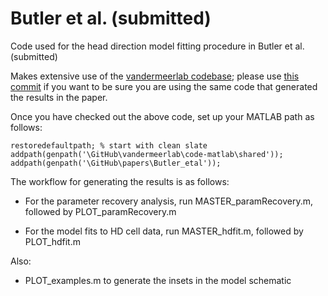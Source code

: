 # Butler et al. (submitted)
Code used for the head direction model fitting procedure in Butler et al. (submitted)

Makes extensive use of the
[vandermeerlab codebase](https://github.com/mvdm/vandermeerlab);
please use
[this commit](https://github.com/mvdm/vandermeerlab/commit/4977b3efd380fb81f29cb949195f1c7693050416)
if you want to be sure you are using the same code that generated the
results in the paper.

Once you have checked out the above code, set up your MATLAB path as follows:

```
restoredefaultpath; % start with clean slate
addpath(genpath('\GitHub\vandermeerlab\code-matlab\shared'));
addpath(genpath('\GitHub\papers\Butler_etal'));
```

The workflow for generating the results is as follows:

- For the parameter recovery analysis, run MASTER_paramRecovery.m, followed by PLOT_paramRecovery.m

- For the model fits to HD cell data, run MASTER_hdfit.m, followed by PLOT_hdfit.m

Also:

- PLOT_examples.m to generate the insets in the model schematic
